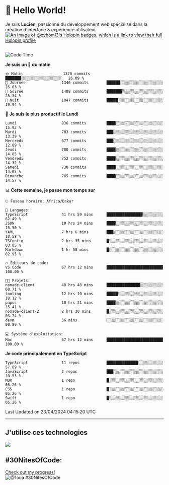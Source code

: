 # 👋 Hello World!

Je suis **Lucien**, passionné du développement web spécialisé dans la création d'interface & expérience utilisateur.
[![An image of @xyhomi3's Holopin badges, which is a link to view their full Holopin profile](https://holopin.me/xyhomi3)](https://holopin.io/@xyhomi3)

##

<!--START_SECTION:waka-->
![Code Time](http://img.shields.io/badge/Code%20Time-1%2C025%20hrs%2051%20mins-blue)

**Je suis un 🐤 du matin** 

```text
🌞 Matin                  1370 commits        ███████░░░░░░░░░░░░░░░░░░   26.09 % 
🌆 Journée                1346 commits        ██████░░░░░░░░░░░░░░░░░░░   25.63 % 
🌃 Soirée                 1488 commits        ███████░░░░░░░░░░░░░░░░░░   28.34 % 
🌙 Nuit                   1047 commits        █████░░░░░░░░░░░░░░░░░░░░   19.94 % 
```
📅 **Je suis le plus productif le Lundi** 

```text
Lundi                    836 commits         ████░░░░░░░░░░░░░░░░░░░░░   15.92 % 
Mardi                    703 commits         ███░░░░░░░░░░░░░░░░░░░░░░   13.39 % 
Mercredi                 677 commits         ███░░░░░░░░░░░░░░░░░░░░░░   12.89 % 
Jeudi                    780 commits         ████░░░░░░░░░░░░░░░░░░░░░   14.85 % 
Vendredi                 752 commits         ████░░░░░░░░░░░░░░░░░░░░░   14.32 % 
Samedi                   738 commits         ████░░░░░░░░░░░░░░░░░░░░░   14.05 % 
Dimanche                 765 commits         ████░░░░░░░░░░░░░░░░░░░░░   14.57 % 
```


📊 **Cette semaine, je passe mon temps sur** 

```text
🕑︎ Fuseau horaire: Africa/Dakar

💬 Langages: 
TypeScript               41 hrs 59 mins      ████████████████░░░░░░░░░   62.49 % 
JSON                     10 hrs 24 mins      ████░░░░░░░░░░░░░░░░░░░░░   15.50 % 
YAML                     7 hrs 6 mins        ███░░░░░░░░░░░░░░░░░░░░░░   10.58 % 
TSConfig                 2 hrs 35 mins       █░░░░░░░░░░░░░░░░░░░░░░░░   03.85 % 
Markdown                 1 hr 58 mins        █░░░░░░░░░░░░░░░░░░░░░░░░   02.95 % 

🔥 Éditeurs de code: 
VS Code                  67 hrs 12 mins      █████████████████████████   100.00 % 

🐱‍💻 Projets: 
nomade-client            40 hrs 48 mins      ███████████████░░░░░░░░░░   60.71 % 
tooling                  12 hrs 10 mins      █████░░░░░░░░░░░░░░░░░░░░   18.12 % 
papos                    10 hrs 21 mins      ████░░░░░░░░░░░░░░░░░░░░░   15.41 % 
nomade-client-2          2 hrs 30 mins       █░░░░░░░░░░░░░░░░░░░░░░░░   03.74 % 
devm                     36 mins             ░░░░░░░░░░░░░░░░░░░░░░░░░   00.89 % 

💻 Système d'exploitation: 
Mac                      67 hrs 12 mins      █████████████████████████   100.00 % 
```

**Je code principalement en TypeScript** 

```text
TypeScript               11 repos            ██████████████░░░░░░░░░░░   57.89 % 
JavaScript               2 repos             ███░░░░░░░░░░░░░░░░░░░░░░   10.53 % 
MDX                      1 repo              █░░░░░░░░░░░░░░░░░░░░░░░░   05.26 % 
CSS                      1 repo              █░░░░░░░░░░░░░░░░░░░░░░░░   05.26 % 
Swift                    1 repo              █░░░░░░░░░░░░░░░░░░░░░░░░   05.26 % 
```




 Last Updated on 23/04/2024 04:15:20 UTC
<!--END_SECTION:waka-->
---

## J'utilise ces technologies

<p align="left">
  <a href="https://skillicons.dev">
    <img src="https://skillicons.dev/icons?i=ts,js,md,scss,tailwind,react,redux,docker,express,astro,vite,nextjs,vercel,figma,ableton" />
  </a>
</p>

## #30NitesOfCode:
  [Check out my progress!](https://www.codedex.io/@1oua/30-nites-of-code)  
  ![@1oua #30NitesOfCode](https://www.codedex.io/api/petStatus?user=1oua)
